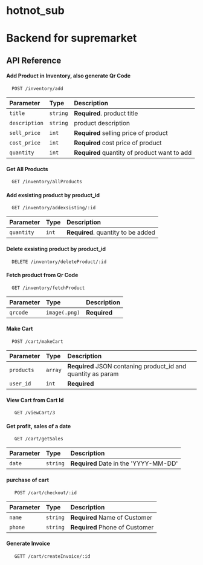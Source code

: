 # hotnot_sub


# Backend for supremarket




## API Reference

#### Add Product in Inventory, also generate Qr Code

```http
  POST /inventory/add
```

| Parameter | Type     | Description                |
| :-------- | :------- | :------------------------- |
| `title` | `string` | **Required**. product title |
| `description` | `string` | product description |
| `sell_price` | `int` | **Required** selling price of product |
| `cost_price` | `int` | **Required** cost price of product |
| `quantity` | `int` | **Required** quantity of product want to add |

#### Get All Products

```http
  GET /inventory/allProducts
```

#### Add exsisting product by product_id

```http
  GET /inventory/addexsisting/:id
```

| Parameter | Type     | Description                |
| :-------- | :------- | :------------------------- |
| `quantity` | `int` | **Required**. quantity to be added |

#### Delete exsisting product by product_id

```http
  DELETE /inventory/deleteProduct/:id
```

#### Fetch product from Qr Code

```http
  GET /inventory/fetchProduct
```

| Parameter | Type     | Description                |
| :-------- | :------- | :------------------------- |
| `qrcode` | `image(.png)` | **Required** |


#### Make Cart

```http
  POST /cart/makeCart
```

| Parameter | Type     | Description                |
| :-------- | :------- | :------------------------- |
| `products` | `array` | **Required** JSON contaning product_id and quantity as param |
| `user_id` | `int` | **Required** |

#### View Cart from Cart Id

 ```http
    GET /viewCart/3
 ```

 #### Get profit, sales of a date

 ```http
    GET /cart/getSales
```

| Parameter | Type     | Description                |
| :-------- | :------- | :------------------------- |
| `date` | `string` | **Required** Date in the 'YYYY-MM-DD'|

 #### purchase of cart

 ```http
    POST /cart/checkout/:id
```

| Parameter | Type     | Description                |
| :-------- | :------- | :------------------------- |
| `name` | `string` | **Required** Name of Customer|
| `phone` | `string` | **Required** Phone of Customer|

 #### Generate Invoice

 ```http
    GETT /cart/createInvoice/:id
```